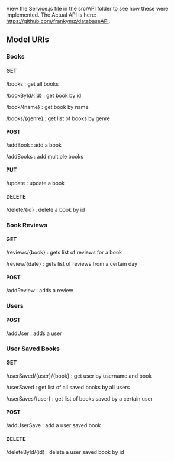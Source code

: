 View the Service.js file in the src/API folder to see how these were implemented. The Actual API is here: https://github.com/frankymz/databaseAPI.


## Model URIs

### Books

#### GET 

/books : get all books

/bookById/{id} : get book by id

/book/{name} : get book by name

/books/{genre} : get list of books by genre

#### POST

/addBook : add a book

/addBooks : add multiple books

#### PUT

/update : update a book

#### DELETE

/delete/{id} : delete a book by id

### Book Reviews

#### GET

/reviews/{book} :  gets list of reviews for a book

/review/{date} : gets list of reviews from a certain day

#### POST

/addReview : adds a review 

### Users

#### POST

/addUser : adds a user

### User Saved Books

#### GET

/userSaved/{user}/{book} : get user by username and book

/userSaved : get list of all saved books by all users

/userSaves/{user} : get list of books saved by a certain user

#### POST

/addUserSave : add a user saved book

#### DELETE

/deleteById/{id} : delete a user saved book by id


